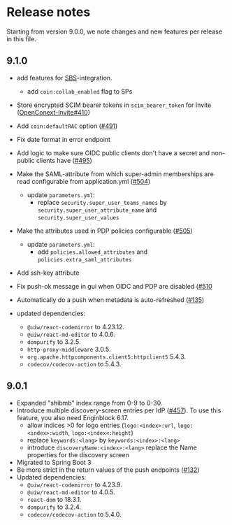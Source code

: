 # Release notes

Starting from version 9.0.0, we note changes and new features per release in this file.


## 9.1.0

- add features for [SBS](https://github.com/SURFscz/SBS)-integration.
  - add `coin:collab_enabled` flag to SPs

- Store encrypted SCIM bearer tokens in `scim_bearer_token` for Invite ([OpenConext-Invite#410](https://github.com/OpenConext/OpenConext-Invite/issues/410))
- Add `coin:defaultRAC` option ([#491](https://github.com/OpenConext/OpenConext-manage/pull/491))
- Fix date format in error endpoint
- Add logic to make sure OIDC public clients don't have a secret and non-public clients have ([#495](https://github.com/OpenConext/OpenConext-manage/issues/495))
- Make the SAML-attribute from which super-admin memberships are read configurable from application.yml ([#504](https://github.com/OpenConext/OpenConext-manage/issues/504))
  - update `parameters.yml`:
    - replace `security.super_user_teams_names` by `security.super_user_attribute_name` and `security.super_user_values`
- Make the attributes used in PDP policies configurable ([#505](https://github.com/OpenConext/OpenConext-manage/issues/505))
  - update `parameters.yml`:
    - add `policies.allowed_attributes` and `policies.extra_saml_attributes`
- Add ssh-key attribute 
- Fix push-ok message in gui when OIDC and PDP are disabled ([#510](https://github.com/OpenConext/OpenConext-manage/issues/510)
- Automatically do a push when metadata is auto-refreshed ([#135](https://github.com/OpenConext/OpenConext-manage/issues/135))

- updated dependencies:
  - `@uiw/react-codemirror` to 4.23.12.
  - `@uiw/react-md-editor` to 4.0.6.
  - `dompurify` to 3.2.5.
  - `http-proxy-middleware` 3.0.5.
  - `org.apache.httpcomponents.client5:httpclient5` 5.4.3.
  - `codecov/codecov-action` to 5.4.3.

    
## 9.0.1

- Expanded "shibmb" index range from 0-9 to 0-30.
- Introduce multiple discovery-screen entries per IdP ([#457](https://github.com/OpenConext/OpenConext-manage/issues/457)).  To use this feature, you also need Enginblock 6.17.
  - allow indices >0 for logo entries (`logo:<index>:url`, `logo:<index>:width`, `logo:<index<:height`)
  - replace `keywords:<lang>` by `keywords:<index>:<lang>`
  - introduce `discoveryName:<index>:<lang>` replace the Name properties for the discovery screen
- Migrated to Spring Boot 3
- Be more strict in the return values of the push endpoints ([#132](https://github.com/OpenConext/OpenConext-manage/issues/132))
- Updated dependencies:
    - `@uiw/react-codemirror` to 4.23.9.
    - `@uiw/react-md-editor` to 4.0.5.
    - `react-dom` to 18.3.1.
    - `dompurify` to 3.2.4.
    - `codecov/codecov-action` to 5.4.0.
